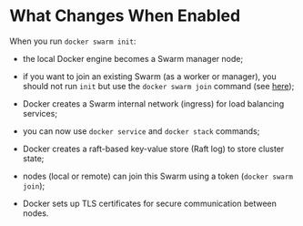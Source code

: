 # What Changes When Enabled

When you run `docker swarm init`:
- the local Docker engine becomes a Swarm manager node;
- if you want to join an existing Swarm (as a worker or manager), you should not run `init` but use the `docker swarm join` command (see [here](../../common-command/cluster/join/join.md));
- Docker creates a Swarm internal network (ingress) for load balancing services;


- you can now use `docker service` and `docker stack` commands;
- Docker creates a raft-based key-value store (Raft log) to store cluster state;
- nodes (local or remote) can join this Swarm using a token (`docker swarm join`);


- Docker sets up TLS certificates for secure communication between nodes.
